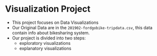 # Visualization Project

* This project focuses on Data Visualizations
* Our Original Data are in the `201902-fordgobike-tripdata.csv`, this data contain info about bikesharing system.
* Our project is divided into two steps:
    * exploratory visualizations 
    * explanatory visualizations